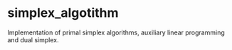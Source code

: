 # simplex_algotithm
Implementation of primal simplex algorithms, auxiliary linear programming  and dual simplex.
